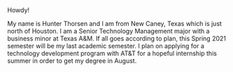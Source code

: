 Howdy!

My name is Hunter Thorsen and I am from New Caney, Texas which is just north of Houston.
I am a Senior Technology Management major with a business minor at Texas A&M.
If all goes according to plan, this Spring 2021 semester will be my last academic semester.
I plan on applying for a technology development program with AT&T for a hopeful internship this summer in order to get my degree in August. 
